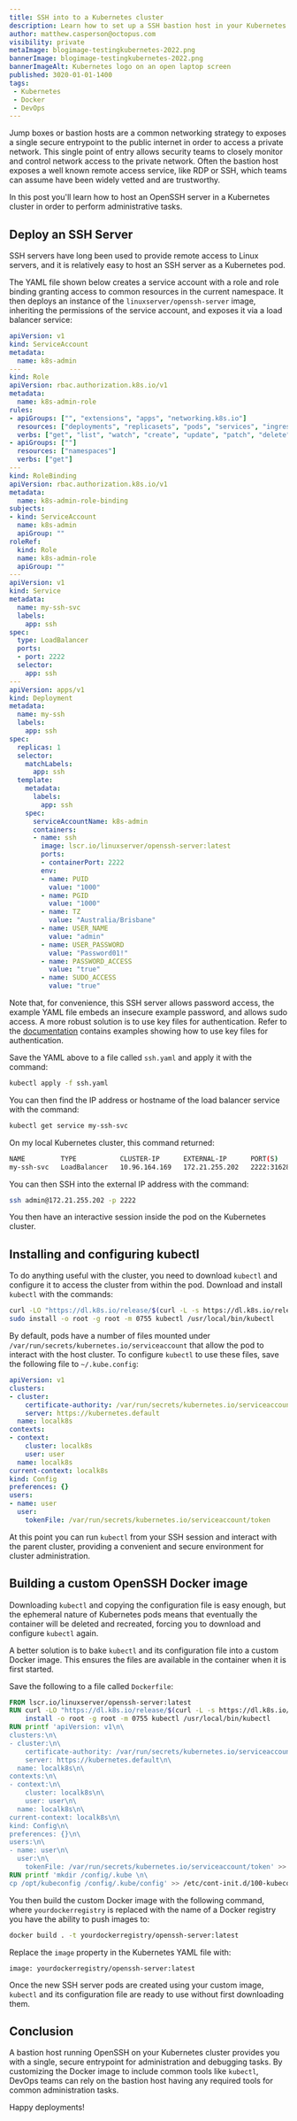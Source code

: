 ```yaml
---
title: SSH into to a Kubernetes cluster
description: Learn how to set up a SSH bastion host in your Kubernetes cluster.
author: matthew.casperson@octopus.com
visibility: private
metaImage: blogimage-testingkubernetes-2022.png
bannerImage: blogimage-testingkubernetes-2022.png
bannerImageAlt: Kubernetes logo on an open laptop screen
published: 3020-01-01-1400
tags:
 - Kubernetes
 - Docker
 - DevOps
---
```


Jump boxes or bastion hosts are a common networking strategy to exposes a single secure entrypoint to the public internet in order to access a private network. This single point of entry allows security teams to closely monitor and control network access to the private network. Often the bastion host exposes a well known remote access service, like RDP or SSH, which teams can assume have been widely vetted and are trustworthy.

In this post you'll learn how to host an OpenSSH server in a Kubernetes cluster in order to perform administrative tasks.

## Deploy an SSH Server

SSH servers have long been used to provide remote access to Linux servers, and it is relatively easy to host an SSH server as a Kubernetes pod.

The YAML file shown below creates a service account with a role and role binding granting access to common resources in the current namespace. It then deploys an instance of the `linuxserver/openssh-server` image, inheriting the permissions of the service account, and exposes it via a load balancer service:

```yaml
apiVersion: v1
kind: ServiceAccount
metadata:
  name: k8s-admin
---
kind: Role
apiVersion: rbac.authorization.k8s.io/v1
metadata:
  name: k8s-admin-role
rules:
- apiGroups: ["", "extensions", "apps", "networking.k8s.io"]
  resources: ["deployments", "replicasets", "pods", "services", "ingresses", "secrets", "configmaps"]
  verbs: ["get", "list", "watch", "create", "update", "patch", "delete"]
- apiGroups: [""]
  resources: ["namespaces"]
  verbs: ["get"]  
---
kind: RoleBinding
apiVersion: rbac.authorization.k8s.io/v1
metadata:
  name: k8s-admin-role-binding
subjects:
- kind: ServiceAccount
  name: k8s-admin
  apiGroup: ""
roleRef:
  kind: Role
  name: k8s-admin-role
  apiGroup: ""
---
apiVersion: v1
kind: Service
metadata:
  name: my-ssh-svc
  labels:
    app: ssh
spec:
  type: LoadBalancer
  ports:
  - port: 2222
  selector:
    app: ssh
---
apiVersion: apps/v1
kind: Deployment
metadata:
  name: my-ssh
  labels:
    app: ssh
spec:
  replicas: 1
  selector:
    matchLabels:
      app: ssh
  template:
    metadata:
      labels:
        app: ssh
    spec:
      serviceAccountName: k8s-admin
      containers:
      - name: ssh
        image: lscr.io/linuxserver/openssh-server:latest
        ports:
        - containerPort: 2222
        env:
        - name: PUID
          value: "1000"
        - name: PGID
          value: "1000"
        - name: TZ
          value: "Australia/Brisbane"
        - name: USER_NAME
          value: "admin"
        - name: USER_PASSWORD
          value: "Password01!"
        - name: PASSWORD_ACCESS
          value: "true"
        - name: SUDO_ACCESS
          value: "true"          
```

Note that, for convenience, this SSH server allows password access, the example YAML file embeds an insecure example password, and allows sudo access. A more robust solution is to use key files for authentication. Refer to the [documentation](https://hub.docker.com/r/linuxserver/openssh-server) contains examples showing how to use key files for authentication.

Save the YAML above to a file called `ssh.yaml` and apply it with the command:

```bash
kubectl apply -f ssh.yaml
```

You can then find the IP address or hostname of the load balancer service with the command:

```bash
kubectl get service my-ssh-svc
```

On my local Kubernetes cluster, this command returned:

```bash
NAME         TYPE           CLUSTER-IP      EXTERNAL-IP      PORT(S)          AGE
my-ssh-svc   LoadBalancer   10.96.164.169   172.21.255.202   2222:31628/TCP   29m
```

You can then SSH into the external IP address with the command:

```bash
ssh admin@172.21.255.202 -p 2222
```

You then have an interactive session inside the pod on the Kubernetes cluster.

## Installing and configuring kubectl

To do anything useful with the cluster, you need to download `kubectl` and configure it to access the cluster from within the pod. Download and install `kubectl` with the commands:

```bash
curl -LO "https://dl.k8s.io/release/$(curl -L -s https://dl.k8s.io/release/stable.txt)/bin/linux/amd64/kubectl"
sudo install -o root -g root -m 0755 kubectl /usr/local/bin/kubectl
```

By default, pods have a number of files mounted under `/var/run/secrets/kubernetes.io/serviceaccount` that allow the pod to interact with the host cluster. To configure `kubectl` to use these files, save the following file to `~/.kube.config`:

```yaml
apiVersion: v1
clusters:
- cluster:
    certificate-authority: /var/run/secrets/kubernetes.io/serviceaccount/ca.crt
    server: https://kubernetes.default
  name: localk8s
contexts:
- context:
    cluster: localk8s
    user: user
  name: localk8s
current-context: localk8s
kind: Config
preferences: {}
users:
- name: user
  user:
    tokenFile: /var/run/secrets/kubernetes.io/serviceaccount/token
```

At this point you can run `kubectl` from your SSH session and interact with the parent cluster, providing a convenient and secure environment for cluster administration.

## Building a custom OpenSSH Docker image

Downloading `kubectl` and copying the configuration file is easy enough, but the ephemeral nature of Kubernetes pods means that eventually the container will be deleted and recreated, forcing you to download and configure `kubectl` again.

A better solution is to bake `kubectl` and its configuration file into a custom Docker image. This ensures the files are available in the container when it is first started.

Save the following to a file called `Dockerfile`:

```Dockerfile
FROM lscr.io/linuxserver/openssh-server:latest
RUN curl -LO "https://dl.k8s.io/release/$(curl -L -s https://dl.k8s.io/release/stable.txt)/bin/linux/amd64/kubectl" && \
	install -o root -g root -m 0755 kubectl /usr/local/bin/kubectl
RUN printf 'apiVersion: v1\n\
clusters:\n\
- cluster:\n\
    certificate-authority: /var/run/secrets/kubernetes.io/serviceaccount/ca.crt\n\
    server: https://kubernetes.default\n\
  name: localk8s\n\
contexts:\n\
- context:\n\
    cluster: localk8s\n\
    user: user\n\
  name: localk8s\n\
current-context: localk8s\n\
kind: Config\n\
preferences: {}\n\
users:\n\
- name: user\n\
  user:\n\
    tokenFile: /var/run/secrets/kubernetes.io/serviceaccount/token' >> /opt/kubeconfig
RUN printf 'mkdir /config/.kube \n\
cp /opt/kubeconfig /config/.kube/config' >> /etc/cont-init.d/100-kubeconfig
```

You then build the custom Docker image with the following command, where `yourdockerregistry` is replaced with the name of a Docker registry you have the ability to push images to:

```bash
docker build . -t yourdockerregistry/openssh-server:latest
```

Replace the `image` property in the Kubernetes YAML file with:

```
image: yourdockerregistry/openssh-server:latest
```

Once the new SSH server pods are created using your custom image, `kubectl` and its configuration file are ready to use without first downloading them.

## Conclusion

A bastion host running OpenSSH on your Kubernetes cluster provides you with a single, secure entrypoint for administration and debugging tasks. By customizing the Docker image to include common tools like `kubectl`, DevOps teams can rely on the bastion host having any required tools for common administration tasks.

Happy deployments!